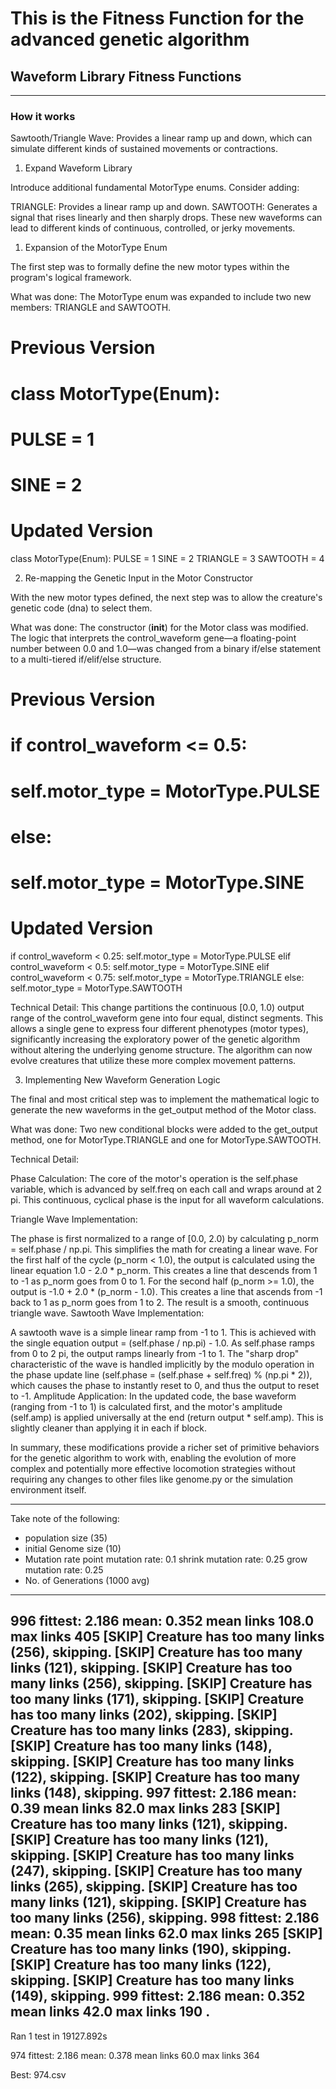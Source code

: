 # This is the Fitness Function for the advanced genetic algorithm

## Waveform Library Fitness Functions 

------------------------------------------------------------------------
### How it works


Sawtooth/Triangle Wave: Provides a linear ramp up and down, which can simulate different kinds of sustained movements or contractions.


1. Expand Waveform Library

Introduce additional fundamental MotorType enums. Consider adding:

TRIANGLE: Provides a linear ramp up and down.
SAWTOOTH: Generates a signal that rises linearly and then sharply drops. These new waveforms can lead to different kinds of continuous, controlled, or jerky movements.


1. Expansion of the MotorType Enum

The first step was to formally define the new motor types within the program's logical framework.

What was done: The MotorType enum was expanded to include two new members: TRIANGLE and SAWTOOTH.

# Previous Version
# class MotorType(Enum):
#     PULSE = 1
#     SINE = 2

# Updated Version
class MotorType(Enum):
    PULSE = 1
    SINE = 2
    TRIANGLE = 3
    SAWTOOTH = 4

2. Re-mapping the Genetic Input in the Motor Constructor

With the new motor types defined, the next step was to allow the creature's genetic code (dna) to select them.

What was done: The constructor (__init__) for the Motor class was modified. The logic that interprets the control_waveform gene—a floating-point number between 0.0 and 1.0—was changed from a binary if/else statement to a multi-tiered if/elif/else structure.

# Previous Version
# if control_waveform <= 0.5:
#     self.motor_type = MotorType.PULSE
# else:
#     self.motor_type = MotorType.SINE

# Updated Version
if control_waveform < 0.25:
    self.motor_type = MotorType.PULSE
elif control_waveform < 0.5:
    self.motor_type = MotorType.SINE
elif control_waveform < 0.75:
    self.motor_type = MotorType.TRIANGLE
else:
    self.motor_type = MotorType.SAWTOOTH

Technical Detail: This change partitions the continuous [0.0, 1.0) output range of the control_waveform gene into four equal, distinct segments. This allows a single gene to express four different phenotypes (motor types), significantly increasing the exploratory power of the genetic algorithm without altering the underlying genome structure. The algorithm can now evolve creatures that utilize these more complex movement patterns.



3. Implementing New Waveform Generation Logic

The final and most critical step was to implement the mathematical logic to generate the new waveforms in the get_output method of the Motor class.

What was done: Two new conditional blocks were added to the get_output method, one for MotorType.TRIANGLE and one for MotorType.SAWTOOTH.

Technical Detail:

Phase Calculation: The core of the motor's operation is the self.phase variable, which is advanced by self.freq on each call and wraps around at 2 pi. This continuous, cyclical phase is the input for all waveform calculations.

Triangle Wave Implementation:

The phase is first normalized to a range of [0.0, 2.0) by calculating p_norm = self.phase / np.pi. This simplifies the math for creating a linear wave.
For the first half of the cycle (p_norm < 1.0), the output is calculated using the linear equation 1.0 - 2.0 * p_norm. This creates a line that descends from 1 to -1 as p_norm goes from 0 to 1.
For the second half (p_norm >= 1.0), the output is -1.0 + 2.0 * (p_norm - 1.0). This creates a line that ascends from -1 back to 1 as p_norm goes from 1 to 2. The result is a smooth, continuous triangle wave.
Sawtooth Wave Implementation:

A sawtooth wave is a simple linear ramp from -1 to 1. This is achieved with the single equation output = (self.phase / np.pi) - 1.0.
As self.phase ramps from 0 to 2
pi, the output ramps linearly from -1 to 1. The "sharp drop" characteristic of the wave is handled implicitly by the modulo operation in the phase update line (self.phase = (self.phase + self.freq) % (np.pi * 2)), which causes the phase to instantly reset to 0, and thus the output to reset to -1.
Amplitude Application: In the updated code, the base waveform (ranging from -1 to 1) is calculated first, and the motor's amplitude (self.amp) is applied universally at the end (return output * self.amp). This is slightly cleaner than applying it in each if block.

In summary, these modifications provide a richer set of primitive behaviors for the genetic algorithm to work with, enabling the evolution of more complex and potentially more effective locomotion strategies without requiring any changes to other files like genome.py or the simulation environment itself.

    

------------------------------------------------------------------------
<!-- Settings -->
Take note of the following:
- population size (35)
- initial Genome size (10)
- Mutation rate 
    point mutation rate: 0.1
    shrink mutation rate: 0.25
    grow mutation rate: 0.25
- No. of Generations (1000 avg)
------------------------------------------------------------------------
<!-- Result -->

996 fittest: 2.186 mean: 0.352 mean links 108.0 max links 405
[SKIP] Creature has too many links (256), skipping.
[SKIP] Creature has too many links (121), skipping.
[SKIP] Creature has too many links (256), skipping.
[SKIP] Creature has too many links (171), skipping.
[SKIP] Creature has too many links (202), skipping.
[SKIP] Creature has too many links (283), skipping.
[SKIP] Creature has too many links (148), skipping.
[SKIP] Creature has too many links (122), skipping.
[SKIP] Creature has too many links (148), skipping.
997 fittest: 2.186 mean: 0.39 mean links 82.0 max links 283
[SKIP] Creature has too many links (121), skipping.
[SKIP] Creature has too many links (121), skipping.
[SKIP] Creature has too many links (247), skipping.
[SKIP] Creature has too many links (265), skipping.
[SKIP] Creature has too many links (121), skipping.
[SKIP] Creature has too many links (256), skipping.
998 fittest: 2.186 mean: 0.35 mean links 62.0 max links 265
[SKIP] Creature has too many links (190), skipping.
[SKIP] Creature has too many links (122), skipping.
[SKIP] Creature has too many links (149), skipping.
999 fittest: 2.186 mean: 0.352 mean links 42.0 max links 190
.
----------------------------------------------------------------------
Ran 1 test in 19127.892s


974 fittest: 2.186 mean: 0.378 mean links 60.0 max links 364

Best: 974.csv







